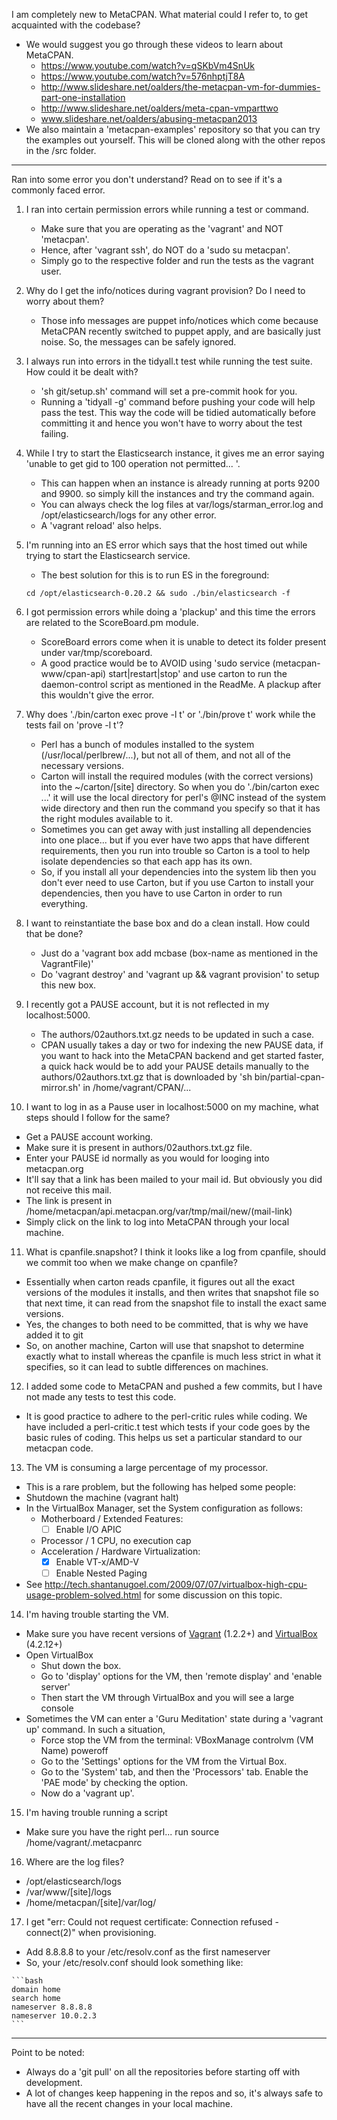 I am completely new to MetaCPAN. What material could I refer to, to get acquainted with the codebase?
   - We would suggest you go through these videos to learn about MetaCPAN.
      - https://www.youtube.com/watch?v=qSKbVm4SnUk
      - https://www.youtube.com/watch?v=576nhptjT8A
      - http://www.slideshare.net/oalders/the-metacpan-vm-for-dummies-part-one-installation
      - http://www.slideshare.net/oalders/meta-cpan-vmparttwo
      - www.slideshare.net/oalders/abusing-metacpan2013
   - We also maintain a 'metacpan-examples' repository so that you can try the examples out yourself. This will be cloned along with the other repos in the /src folder.

---------------------------------------------------------------------------------------------------------------------

Ran into some error you don't understand? Read on to see if it's a commonly faced error.

1. I ran into certain permission errors while running a test or command.
   - Make sure that you are operating as the 'vagrant' and NOT 'metacpan'.
   - Hence, after 'vagrant ssh', do NOT do a 'sudo su metacpan'.
   - Simply go to the respective folder and run the tests as the vagrant user.


2. Why do I get the info/notices during vagrant provision? Do I need to worry about them?
   - Those info messages are puppet info/notices which come because MetaCPAN recently switched to puppet apply, and are basically just noise. So, the messages can be safely ignored.


3. I always run into errors in the tidyall.t test while running the test suite. How could it be dealt with?
   - 'sh git/setup.sh' command will set a pre-commit hook for you.
   - Running a 'tidyall -g' command before pushing your code will help pass the test.
     This way the code will be tidied automatically before committing it and hence you won't have to worry about the test failing.


4. While I try to start the Elasticsearch instance, it gives me an error saying 'unable to get gid to 100 operation not permitted... '.
   - This can happen when an instance is already running at ports 9200 and 9900. so simply kill the instances and try the command again.
   - You can always check the log files at var/logs/starman_error.log and /opt/elasticsearch/logs for any other error.
   - A 'vagrant reload' also helps.


5. I'm running into an ES error which says that the host timed out while trying to start the Elasticsearch service.
   - The best solution for this is to run ES in the foreground:

    ```
    cd /opt/elasticsearch-0.20.2 && sudo ./bin/elasticsearch -f
    ```


6. I got permission errors while doing a 'plackup' and this time the errors are related to the ScoreBoard.pm module.
   - ScoreBoard errors come when it is unable to detect its folder present under var/tmp/scoreboard.
   - A good practice would be to AVOID using 'sudo service (metacpan-www/cpan-api) start|restart|stop' and use carton to run the daemon-control script as mentioned in the ReadMe. A plackup after this wouldn't give the error.


7. Why does './bin/carton exec prove -l t' or './bin/prove t' work while the tests fail on 'prove -l t'?
   - Perl has a bunch of modules installed to the system (/usr/local/perlbrew/...), but not all of them, and not all of the necessary versions.
   - Carton will install the required modules (with the correct versions) into the ~/carton/[site] directory. So when you do './bin/carton exec ...' it will use the local directory for perl's @INC instead of the system wide directory and then run the command you specify so that it has the right modules available to it.
   - Sometimes you can get away with just installing all dependencies into one place... but if you ever have two apps that have different requirements, then you run into trouble so Carton is a tool to help isolate dependencies so that each app has its own.
   - So, if you install all your dependencies into the system lib then you don't ever need to use Carton, but if you use Carton to install your dependencies, then you have to use Carton in order to run everything.


8. I want to reinstantiate the base box and do a clean install. How could that be done?
   - Just do a 'vagrant box add mcbase (box-name as mentioned in the VagrantFile)'
   - Do 'vagrant destroy' and 'vagrant up && vagrant provision' to setup this new box.


9. I recently got a PAUSE account, but it is not reflected in my localhost:5000.
   - The authors/02authors.txt.gz needs to be updated in such a case.
   - CPAN usually takes a day or two for indexing the new PAUSE data, if you want to hack into the MetaCPAN backend and get started faster, a quick hack would be to add your PAUSE details manually to the authors/02authors.txt.gz that is downloaded by 'sh bin/partial-cpan-mirror.sh' in /home/vagrant/CPAN/...


10. I want to log in as a Pause user in localhost:5000 on my machine, what steps should I follow for the same?
   - Get a PAUSE account working.
   - Make sure it is present in authors/02authors.txt.gz file.
   - Enter your PAUSE id normally as you would for looging into metacpan.org
   - It'll say that a link has been mailed to your mail id. But obviously you did not receive this mail.
   - The link is present in /home/metacpan/api.metacpan.org/var/tmp/mail/new/(mail-link)
   - Simply click on the link to log into MetaCPAN through your local machine.


11. What is cpanfile.snapshot? I think it looks like a log from cpanfile, should we commit too when we make change on cpanfile?
   - Essentially when carton reads cpanfile, it figures out all the exact versions of the modules it installs, and then writes that snapshot file so that next time, it can read from the snapshot file to install the exact same versions.
   - Yes, the changes to both need to be committed, that is why we have added it to git
   - So, on another machine, Carton will use that snapshot to determine exactly what to install whereas the cpanfile is much less strict in what it specifies, so it can lead to subtle differences on machines.


12. I added some code to MetaCPAN and pushed a few commits, but I have not made any tests to test this code.
   - It is good practice to adhere to the perl-critic rules while coding. We have included a perl-critic.t test which tests if your code goes by the basic rules of coding. This helps us set a particular standard to our metacpan code.

13. The VM is consuming a large percentage of my processor.
   - This is a rare problem, but the following has helped some people:
   - Shutdown the machine (vagrant halt)
   - In the VirtualBox Manager, set the System configuration as follows:
      - Motherboard / Extended Features:
         - [ ] Enable I/O APIC
      - Processor / 1 CPU, no execution cap
      - Acceleration / Hardware Virtualization:
         - [x] Enable VT-x/AMD-V
         - [ ] Enable Nested Paging
   - See http://tech.shantanugoel.com/2009/07/07/virtualbox-high-cpu-usage-problem-solved.html for some discussion on this topic.

14. I'm having trouble starting the VM.
   - Make sure you have recent versions of [Vagrant](http://www.vagrantup.com/downloads.html) (1.2.2+) and [VirtualBox](https://www.virtualbox.org/wiki/Downloads) (4.2.12+)
   - Open VirtualBox
      - Shut down the box.
      - Go to 'display' options for the VM, then 'remote display' and 'enable server'
      - Then start the VM through VirtualBox and you will see a large console
   - Sometimes the VM can enter a 'Guru Meditation' state during a 'vagrant up' command. In such a situation,
      - Force stop the VM from the terminal: VBoxManage controlvm (VM Name) poweroff
      - Go to the 'Settings' options for the VM from the Virtual Box.
      - Go to the 'System' tab, and then the 'Processors' tab. Enable the 'PAE mode' by checking the option.
      - Now do a 'vagrant up'.

15. I'm having trouble running a script
   - Make sure you have the right perl... run source /home/vagrant/.metacpanrc

16. Where are the log files?
   - /opt/elasticsearch/logs
   - /var/www/[site]/logs
   - /home/metacpan/[site]/var/log/

17. I get "err: Could not request certificate: Connection refused - connect(2)" when provisioning. 
   - Add 8.8.8.8 to your /etc/resolv.conf as the first nameserver
   - So, your /etc/resolv.conf should look something like:

    ```bash
    domain home
    search home
    nameserver 8.8.8.8
    nameserver 10.0.2.3
    ```


----
Point to be noted:
   - Always do a 'git pull' on all the repositories before starting off with development.
   - A lot of changes keep happening in the repos and so, it's always safe to have all the recent changes in your local machine.
